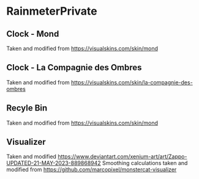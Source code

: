 # RainmeterPrivate

## Clock - Mond
Taken and modified from https://visualskins.com/skin/mond

## Clock - La Compagnie des Ombres
Taken and modified from https://visualskins.com/skin/la-compagnie-des-ombres

## Recyle Bin
Taken and modified from https://visualskins.com/skin/mond

## Visualizer
Taken and modified https://www.deviantart.com/xenium-art/art/Zappo-UPDATED-21-MAY-2023-889868942
Smoothing calculations taken and modified from https://github.com/marcopixel/monstercat-visualizer